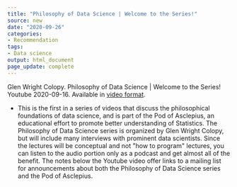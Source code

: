```yaml
---
title: "Philosophy of Data Science | Welcome to the Series!"
source: new
date: "2020-09-26"
categories:
- Recommendation
tags:
- Data science
output: html_document
page_update: complete
---
```


Glen Wright Colopy. Philosophy of Data Science | Welcome to the Series! Youtube 2020-09-16. Available in [video format](https://www.youtube.com/watch?v=yeHEfHN39Cc).

<!---More--->

+ This is the first in a series of videos that discuss the philosophical foundations of data science, and is part of the Pod of Asclepius, an educational effort to promote better understanding of Statistics. The Philosophy of Data Science series is organized by Glen Wright Colopy, but will include many interviews with prominent data scientists. Since the lectures will be conceptual and not "how to program" lectures, you can listen to the audio portion only as a podcast and get almost all of the benefit. The notes below the Youtube video offer links to a mailing list for announcements about both the Philosophy of Data Science series and the Pod of Asclepius.
